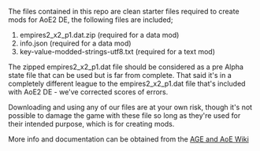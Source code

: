 The files contained in this repo are clean starter files required to create mods for AoE2 DE, the following files are included;

1. empires2_x2_p1.dat.zip (required for a data mod)
2. info.json (required for a data mod)
3. key-value-modded-strings-utf8.txt (required for a text mod)

The zipped empires2_x2_p1.dat file should be considered as a pre Alpha state file that can be used but is far from complete. That said it's in a completely different league to the empires2_x2_p1.dat file that's included with AoE2 DE - we've corrected scores of errors.

Downloading and using any of our files are at your own risk, though it's not possible to damage the game with these file so long as they're used for their intended purpose, which is for creating mods.

More info and documentation can be obtained from the [AGE and AoE Wiki](https://idev.mx/index.php?title=Main_Page)

